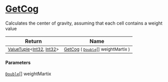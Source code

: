 # [GetCog](./ArrayExtension-100663392.md)

Calculates the center of gravity, assuming that each cell contains  a weight value

| Return | Name | 
| --- | --- | 
| <sub>[ValueTuple](https://docs.microsoft.com/en-us/dotnet/api/System.ValueTuple-2)\<[Int32](https://docs.microsoft.com/en-us/dotnet/api/System.Int32), [Int32](https://docs.microsoft.com/en-us/dotnet/api/System.Int32)></sub>| <sub>[GetCog](./ArrayExtension-100663392.md) ( [`Double`](https://docs.microsoft.com/en-us/dotnet/api/System.Double)[] weightMartix )</sub>| <br>


#### Parameters
[`Double`](https://docs.microsoft.com/en-us/dotnet/api/System.Double)[] weightMartix